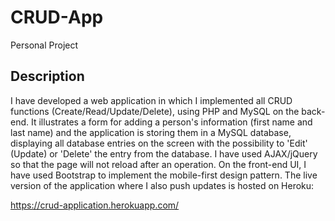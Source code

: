 # CRUD-App

Personal Project

## Description

I have developed a web application in which I implemented all CRUD functions (Create/Read/Update/Delete), using PHP and MySQL on the back-end. It illustrates a form for adding a person's information (first name and last name) and the application is storing them in a MySQL database, displaying all database entries on the screen with the possibility to 'Edit' (Update) or 'Delete' the entry from the database. I have used AJAX/jQuery so that the page will not reload after an operation. On the front-end UI, I have used Bootstrap to implement the mobile-first design pattern. The live version of the application where I also push updates is hosted on Heroku:

https://crud-application.herokuapp.com/
